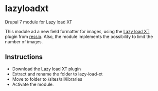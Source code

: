 # lazyloadxt
Drupal 7 module for Lazy load XT

This module ad a new field formatter for images, using the <a href="https://github.com/ressio/lazy-load-xt">Lazy load XT</a> plugin from <a href="https://github.com/ressio">ressio</a>. Also, the module implements the possibility to limit the number of images.

<h2>Instructions</h2>

<ul>
<li>Download the Lazy load XT plugin</li>
<li>Extract and rename the folder to lazy-load-xt</li>
<li>Move to folder to /sites/all/libraries</li>
<li>Activate the module.</li>
</ul>